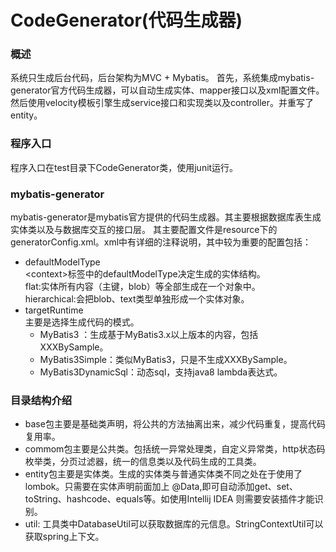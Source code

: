 # CodeGenerator(代码生成器)
### 概述
系统只生成后台代码，后台架构为MVC + Mybatis。
首先，系统集成mybatis-generator官方代码生成器，可以自动生成实体、mapper接口以及xml配置文件。
然后使用velocity模板引擎生成service接口和实现类以及controller。并重写了entity。

### 程序入口
程序入口在test目录下CodeGenerator类，使用junit运行。

### mybatis-generator
mybatis-generator是mybatis官方提供的代码生成器。其主要根据数据库表生成实体类以及与数据库交互的接口层。
其主要配置文件是resource下的generatorConfig.xml。xml中有详细的注释说明，其中较为重要的配置包括：
- defaultModelType<br>
\<context\>标签中的defaultModelType决定生成的实体结构。
<br>flat:实体所有内容（主键，blob）等全部生成在一个对象中。
<br>hierarchical:会把blob、text类型单独形成一个实体对象。
- targetRuntime<br>
主要是选择生成代码的模式。
    - MyBatis3 ：生成基于MyBatis3.x以上版本的内容，包括XXXBySample。
    - MyBatis3Simple：类似MyBatis3，只是不生成XXXBySample。
    - MyBatis3DynamicSql：动态sql，支持java8 lambda表达式。
### 目录结构介绍
- base包主要是基础类声明，将公共的方法抽离出来，减少代码重复，提高代码复用率。
- commom包主要是公共类。包括统一异常处理类，自定义异常类，http状态码枚举类，分页过滤器，统一的信息类以及代码生成的工具类。
- entity包主要是实体类。生成的实体类与普通实体类不同之处在于使用了lombok。只需要在实体声明前面加上
@Data,即可自动添加get、set、toString、hashcode、equals等。如使用Intellij IDEA 则需要安装插件才能识别。
- util: 工具类中DatabaseUtil可以获取数据库的元信息。StringContextUtil可以获取spring上下文。
   
